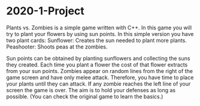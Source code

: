 # 2020-1-Project


Plants vs. Zombies is a simple game written with C++. In this game you will try to plant your
flowers by using sun points. In this simple version you have two plant cards:
    Sunflower: Creates the sun needed to plant more plants.
    Peashooter: Shoots peas at the zombies.

Sun points can be obtained by planting sunflowers and collecting the suns they created. Each
time you plant a flower the cost of that flower extracts from your sun points. Zombies appear on
random lines from the right of the game screen and have only melee attack. Therefore, you have
time to place your plants until they can attack. If any zombie reaches the left line of your screen
the game is over. The aim is to hold your defenses as long as possible. (You can check the
original game to learn the basics.)
